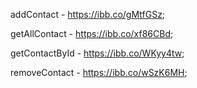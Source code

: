 addContact - https://ibb.co/gMtfGSz;

getAllContact - https://ibb.co/xf86CBd;

getContactById - https://ibb.co/WKyy4tw;

removeContact - https://ibb.co/wSzK6MH;
